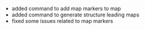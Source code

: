 - added command to add map markers to map
- added command to generate structure leading maps
- fixed some issues related to map markers